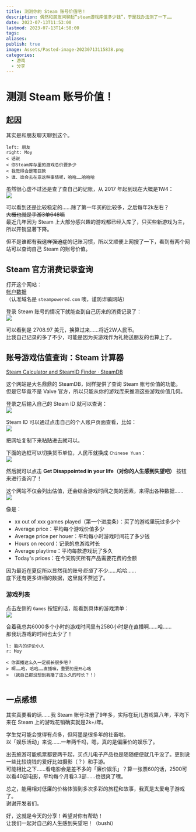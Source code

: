 ```yaml
---  
title: 测测你的 Steam 账号价值吧！  
description: 偶然和朋友间聊起“steam游戏库值多少钱”，于是找办法测了一下……  
date: 2023-07-13T11:53:00  
lastmod: 2023-07-13T14:58:00  
tags:   
aliases:   
publish: true  
image: Assets/Pasted-image-20230713115838.png  
categories:  
  - 游戏  
  - 分享  
---  
```

  
# 测测 Steam 账号价值！  
  
## 起因  
  
其实是和朋友聊天聊到这个。  
  
```dialogue  
left: 朋友  
right: Moy  
< 话说  
< 你Steam库存里的游戏总价要多少  
< 我觉得会是笔巨款  
> 谁、谁会去在意这种事情呢，哈哈……哈哈哈  
```  
  
虽然很心虚不过还是查了查自己的记账，从 2017 年起到现在大概是1W4：  
![](Assets/Pasted-image-20230713115412.png)  
  
可以看到还是比较稳定的……除了第一年买的比较多，之后每年2k左右？  
~~大概也就是手游3单648嘛~~  
最近几年因为 Steam 上大部分感兴趣的游戏都已经入库了，只买些新游戏为主，所以开销显著下降。  
  
但不是谁都有~~我这样强迫症的~~记账习惯，所以又顺便上网搜了一下，看到有两个网站可以查询自己 Steam 的账号价值。  
  
## Steam 官方消费记录查询  
  
打开这个网站：  
[帐户数据](https://help.steampowered.com/zh-cn/accountdata/AccountSpend)  
（认准域名是 `steampowered.com` 噢，谨防诈骗网站）  
  
登录 Steam 账号的情况下就能查到自己历来的消费记录了：  
![](Assets/Pasted-image-20230713115838.png)  
  
可以看到是 2708.97 美元，换算过来……将近2W人民币。  
比我自己记录的多了不少，可能是因为买游戏作为礼物送朋友的也算上了。  
  
## 账号游戏估值查询：Steam 计算器  
  
[Steam Calculator and SteamID Finder · SteamDB](https://steamdb.info/calculator/)  
  
这个网站是大名鼎鼎的 SteamDB，同样提供了查询 Steam 账号价值的功能。  
但是它毕竟不是 Valve 官方，所以只能从你的游戏库来推测这些游戏价值几何。  
  
登录之后输入自己的 Steam ID 就可以查询：  
![](Assets/Pasted-image-20230713120042.png)  
  
Steam ID 可以通过点击自己的个人账户页面查看，比如：  
![](Assets/Pasted-image-20230713120251.png)  
  
把网址复制下来粘贴进去就可以。  
  
下面的选框可以切换货币单位，人民币就换成 `Chinese Yuan`：  
![](Assets/Pasted-image-20230713120339.png)  
  
然后就可以点击 **Get Disappointed in your life（对你的人生感到失望吧）** 按钮来进行查询了！  
  
这个网站不仅会列出估值，还会综合游戏时间之类的因素，来得出各种数据……  
![](Assets/Pasted-image-20230713120448.png)  
  
像是：  
  
* xx out of xxx games played（第一个进度条）：买了的游戏里玩过多少个  
* Average price：平均每个游戏价值多少  
* Average price per houer：平均每小时游戏时间花了多少钱  
* Hours on record：记录的总游戏时长  
* Average playtime：平均每款游戏玩了多久  
* Today's prices：在今天购买所有产品需要花费的金额  
  
因为最近在夏促所以显然我的账号*贬值*了不少……哈哈……  
底下还有更多详细的数据，这里就不赘述了。  
  
### 游戏列表  
  
点击左侧的 `Games` 按钮的话，能看到具体的游戏清单：  
![](Assets/Pasted-image-20230713120926.png)  
  
合着我总共6000多个小时的游戏时间里有2580小时是在直播啊……哈……  
那我玩游戏的时间也太少了！  
  
```dialogue  
l: 脑内的评论小人  
r: Moy  
  
< 你直播这么久一定舰长很多吧？  
> 啊……哈，哈哈……直播嘛，重要的是开心咯  
> （我自己都没想到我播了这么久的时长？！）  
  
```  
  
## 一点感想  
  
其实真要看的话……我 Steam 账号注册了9年多，实际在玩儿游戏算八年，平均下来在 Steam 上的游戏花销确实就是2k+/年。  
  
学生党可能会觉得有点多，但阿墨是很多年的社畜啦。  
以「娱乐活动」来说……一年两千吗，嗯，真的是偏廉价的娱乐了。  
  
出去旅游可能机票都要两千起，买点儿电子产品也是随随便便就几千没了。更别说一些比较烧钱的爱好比如摄影（？）和手游。  
可能相比之下……看电影会是差不多的「廉价娱乐」？算一张票60的话，2500可以看40部电影，平均每个月看3.3部……也很爽了嘿。  
  
总之，能用相对低廉的价格体验到多次多彩的旅程和故事，我真是太爱电子游戏了。  
谢谢开发者们。  
  
好，这就是今天的分享！希望对你有帮助！  
让我们一起对自己的人生感到失望吧！（bushi）  
